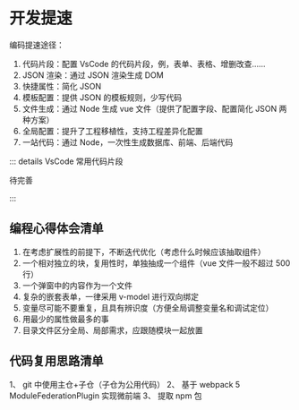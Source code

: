 # 开发提速

编码提速途径：

1. 代码片段：配置 VsCode 的代码片段，例，表单、表格、增删改查……
2. JSON 渲染：通过 JSON 渲染生成 DOM
3. 快捷属性：简化 JSON
4. 模板配置：提供 JSON 的模板规则，少写代码
5. 文件生成：通过 Node 生成 vue 文件（提供了配置字段、配置简化 JSON 两种方案）
6. 全局配置：提升了工程移植性，支持工程差异化配置
7. 一站代码：通过 Node，一次性生成数据库、前端、后端代码

::: details VsCode 常用代码片段

待完善

:::

## 编程心得体会清单

1. 在考虑扩展性的前提下，不断迭代优化（考虑什么时候应该抽取组件）
2. 一个相对独立的块，复用性时，单独抽成一个组件（vue 文件一般不超过 500 行）
3. 一个弹窗中的内容作为一个文件
4. 复杂的嵌套表单，一律采用 v-model 进行双向绑定
5. 变量尽可能不要重复，且具有辨识度（方便全局调整变量名和调试定位）
6. 用最少的属性做最多的事
7. 目录文件区分全局、局部需求，应跟随模块一起放置

## 代码复用思路清单

1、 git 中使用主仓+子仓（子仓为公用代码）
2、 基于 webpack 5 ModuleFederationPlugin 实现微前端
3、 提取 npm 包
